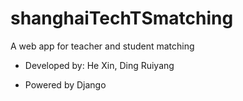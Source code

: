 # shanghaiTechTSmatching
A web app for teacher and student matching
- Developed by: He Xin, Ding Ruiyang
* Powered by Django